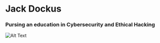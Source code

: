 # Jack Dockus
### Pursing an education in Cybersecurity and Ethical Hacking
![Alt Text](https://media.giphy.com/media/917Ve5cLpoB3Nhd1xh/giphy.gif)
